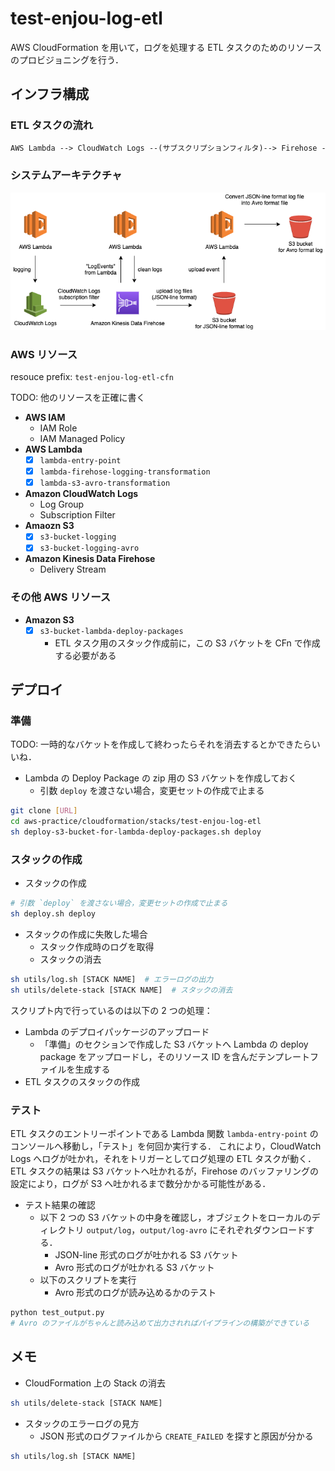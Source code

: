 # test-enjou-log-etl

AWS CloudFormation を用いて，ログを処理する ETL タスクのためのリソースのプロビジョニングを行う．

## インフラ構成

### ETL タスクの流れ

```txt
AWS Lambda --> CloudWatch Logs --(サブスクリプションフィルタ)--> Firehose -> S3
```

### システムアーキテクチャ

![img](./docs/img/test-enjou-system-architecture.png)

### AWS リソース

resouce prefix: `test-enjou-log-etl-cfn`

TODO: 他のリソースを正確に書く

- **AWS IAM**
  - IAM Role
  - IAM Managed Policy
- **AWS Lambda**
  - [x] `lambda-entry-point`
  - [x] `lambda-firehose-logging-transformation`
  - [x] `lambda-s3-avro-transformation`
- **Amazon CloudWatch Logs**
  - Log Group
  - Subscription Filter
- **Amaozn S3**
  - [x] `s3-bucket-logging`
  - [x] `s3-bucket-logging-avro`
- **Amazon Kinesis Data Firehose**
  - Delivery Stream

### その他 AWS リソース

- **Amazon S3**
  - [x] `s3-bucket-lambda-deploy-packages`
    - ETL タスク用のスタック作成前に，この S3 バケットを CFn で作成する必要がある

## デプロイ

### 準備

TODO: 一時的なバケットを作成して終わったらそれを消去するとかできたらいいね．

- Lambda の Deploy Package の zip 用の S3 バケットを作成しておく
  - 引数 `deploy` を渡さない場合，変更セットの作成で止まる

```sh
git clone [URL]
cd aws-practice/cloudformation/stacks/test-enjou-log-etl
sh deploy-s3-bucket-for-lambda-deploy-packages.sh deploy
```

### スタックの作成

- スタックの作成

```sh
# 引数 `deploy` を渡さない場合，変更セットの作成で止まる
sh deploy.sh deploy
```

- スタックの作成に失敗した場合
  - スタック作成時のログを取得
  - スタックの消去

```sh
sh utils/log.sh [STACK NAME]  # エラーログの出力
sh utils/delete-stack [STACK NAME]  # スタックの消去
```

スクリプト内で行っているのは以下の 2 つの処理：

- Lambda のデプロイパッケージのアップロード
  - 「準備」のセクションで作成した S3 バケットへ Lambda の deploy package をアップロードし，そのリソース ID を含んだテンプレートファイルを生成する
- ETL タスクのスタックの作成

### テスト

ETL タスクのエントリーポイントである Lambda 関数 `lambda-entry-point` のコンソールへ移動し，「テスト」を何回か実行する．
これにより，CloudWatch Logs へログが吐かれ，それをトリガーとしてログ処理の ETL タスクが動く．
ETL タスクの結果は S3 バケットへ吐かれるが，Firehose のバッファリングの設定により，ログが S3 へ吐かれるまで数分かかる可能性がある．

- テスト結果の確認
  - 以下 2 つの S3 バケットの中身を確認し，オブジェクトをローカルのディレクトリ `output/log`，`output/log-avro` にそれぞれダウンロードする．
    - JSON-line 形式のログが吐かれる S3 バケット
    - Avro 形式のログが吐かれる S3 バケット
  - 以下のスクリプトを実行
    - Avro 形式のログが読み込めるかのテスト

```sh
python test_output.py
# Avro のファイルがちゃんと読み込めて出力されればパイプラインの構築ができている
```

## メモ

- CloudFormation 上の Stack の消去

```sh
sh utils/delete-stack [STACK NAME]
```

- スタックのエラーログの見方
  - JSON 形式のログファイルから `CREATE_FAILED` を探すと原因が分かる

```sh
sh utils/log.sh [STACK NAME]
```

